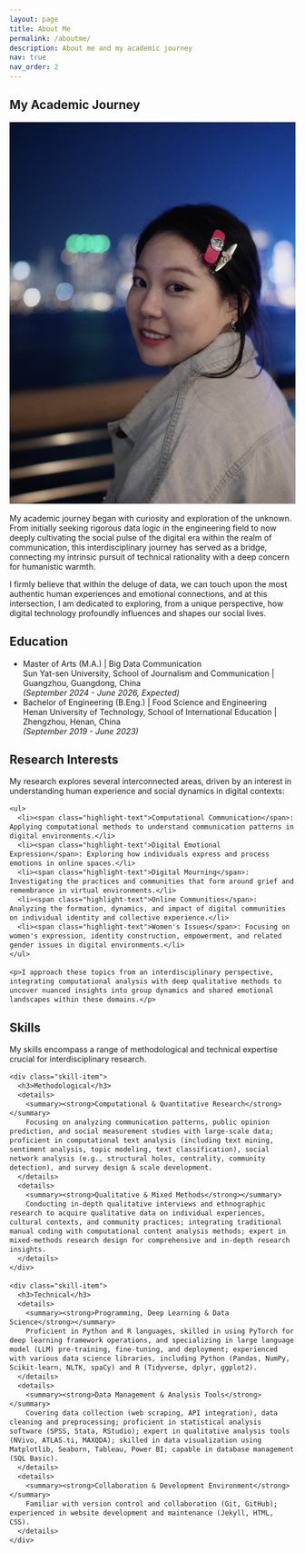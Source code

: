 ```yaml
---
layout: page
title: About Me
permalink: /aboutme/
description: About me and my academic journey
nav: true
nav_order: 2
---
```


<div class="about-container">

<div class="about-card">
  <h2 class="card-title">My Academic Journey</h2>
  <div class="card-content project-highlight">
    <div class="project-image">
      <img class="profile-photo" src="/assets/img/prof_pic_color.png" alt="Personal photo">
    </div>
    <div class="project-details">
      <p>
        My academic journey began with curiosity and exploration of the unknown. From initially seeking rigorous data logic in the engineering field to now deeply cultivating the social pulse of the digital era within the realm of communication, this interdisciplinary journey has served as a bridge, connecting my intrinsic pursuit of technical rationality with a deep concern for humanistic warmth.
      </p>
      <p>
        I firmly believe that within the deluge of data, we can touch upon the most authentic human experiences and emotional connections, and at this intersection, I am dedicated to exploring, from a unique perspective, how digital technology profoundly influences and shapes our social lives.
      </p>
    </div>
  </div>
</div>

<div class="about-card">
  <h2 class="card-title">Education</h2>
  <div class="card-content">
    <ul>
      <li><span class="highlight-text">Master of Arts (M.A.) | Big Data Communication</span><br>
      Sun Yat-sen University, School of Journalism and Communication | Guangzhou, Guangdong, China<br>
      <em>(September 2024 - June 2026, Expected)</em></li>
      <li><span class="highlight-text">Bachelor of Engineering (B.Eng.) | Food Science and Engineering</span><br>
      Henan University of Technology, School of International Education | Zhengzhou, Henan, China<br>
      <em>(September 2019 - June 2023)</em></li>
    </ul>
  </div>
</div>

<div class="about-card">
  <h2 class="card-title">Research Interests</h2>
  <div class="card-content">
    <p>My research explores several interconnected areas, driven by an interest in understanding human experience and social dynamics in digital contexts:</p>
    
    <ul>
      <li><span class="highlight-text">Computational Communication</span>: Applying computational methods to understand communication patterns in digital environments.</li>
      <li><span class="highlight-text">Digital Emotional Expression</span>: Exploring how individuals express and process emotions in online spaces.</li>
      <li><span class="highlight-text">Digital Mourning</span>: Investigating the practices and communities that form around grief and remembrance in virtual environments.</li>
      <li><span class="highlight-text">Online Communities</span>: Analyzing the formation, dynamics, and impact of digital communities on individual identity and collective experience.</li>
      <li><span class="highlight-text">Women's Issues</span>: Focusing on women's expression, identity construction, empowerment, and related gender issues in digital environments.</li>
    </ul>
    
    <p>I approach these topics from an interdisciplinary perspective, integrating computational analysis with deep qualitative methods to uncover nuanced insights into group dynamics and shared emotional landscapes within these domains.</p>
  </div>
</div>

<div class="about-card">
  <h2 class="card-title">Skills</h2>
  <div class="card-content">
    <p>My skills encompass a range of methodological and technical expertise crucial for interdisciplinary research.</p>
    
    <div class="skill-item">
      <h3>Methodological</h3>
      <details>
        <summary><strong>Computational & Quantitative Research</strong></summary>
        Focusing on analyzing communication patterns, public opinion prediction, and social measurement studies with large-scale data; proficient in computational text analysis (including text mining, sentiment analysis, topic modeling, text classification), social network analysis (e.g., structural holes, centrality, community detection), and survey design & scale development.
      </details>
      <details>
        <summary><strong>Qualitative & Mixed Methods</strong></summary>
        Conducting in-depth qualitative interviews and ethnographic research to acquire qualitative data on individual experiences, cultural contexts, and community practices; integrating traditional manual coding with computational content analysis methods; expert in mixed-methods research design for comprehensive and in-depth research insights.
      </details>
    </div>
    
    <div class="skill-item">
      <h3>Technical</h3>
      <details>
        <summary><strong>Programming, Deep Learning & Data Science</strong></summary>
        Proficient in Python and R languages, skilled in using PyTorch for deep learning framework operations, and specializing in large language model (LLM) pre-training, fine-tuning, and deployment; experienced with various data science libraries, including Python (Pandas, NumPy, Scikit-learn, NLTK, spaCy) and R (Tidyverse, dplyr, ggplot2).
      </details>
      <details>
        <summary><strong>Data Management & Analysis Tools</strong></summary>
        Covering data collection (web scraping, API integration), data cleaning and preprocessing; proficient in statistical analysis software (SPSS, Stata, RStudio); expert in qualitative analysis tools (NVivo, ATLAS.ti, MAXQDA); skilled in data visualization using Matplotlib, Seaborn, Tableau, Power BI; capable in database management (SQL Basic).
      </details>
      <details>
        <summary><strong>Collaboration & Development Environment</strong></summary>
        Familiar with version control and collaboration (Git, GitHub); experienced in website development and maintenance (Jekyll, HTML, CSS).
      </details>
    </div>
  </div>
</div>

</div>

